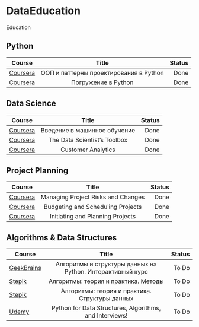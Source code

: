 # DataEducation
 Education


## Python
| Course                   | Title                    							                   | Status  |
| ------------------------ |:--------------------------------------------------:| -------:|
| <a href="https://www.coursera.org/learn/oop-patterns-python">Coursera</a>     | ООП и паттерны проектирования в Python  |  Done   |
| <a href="https://www.coursera.org/learn/diving-in-python">Coursera</a>        | Погружение в Python                 			 |  Done   |


## Data Science
| Course                   | Title                    							                        | Status  |
| ------------------------ |:-------------------------------------------------------:| -------:|
| <a href="https://www.coursera.org/learn/vvedenie-mashinnoe-obuchenie">Coursera</a> | Введение в машинное обучение  |  Done   |
| <a href="https://www.coursera.org/learn/data-scientists-tools">Coursera</a>        | The Data Scientist’s Toolbox  |  Done   |
| <a href="https://www.coursera.org/learn/wharton-customer-analytics">Coursera</a>   | Customer Analytics            |  Done   |


## Project Planning
| Course                   | Title                    							                   | Status  |
| ------------------------ |:--------------------------------------------------:| -------:|
| <a href="https://www.coursera.org/learn/project-risk-management">Coursera</a> | Managing Project Risks and Changes   |  Done   |
| <a href="https://www.coursera.org/learn/schedule-projects">Coursera</a>       | Budgeting and Scheduling Projects    |  Done   |
| <a href="https://www.coursera.org/learn/project-planning">Coursera</a>        | Initiating and Planning Projects     |  Done   |


## Algorithms & Data Structures
|Course	                   |Title	                             |Status   |
| ------------------------ |:---------------------------------:| -------:|
|<a href="https://geekbrains.ru/courses/513"> GeekBrains</a> 	 | Алгоритмы и структуры данных на Python. Интерактивный курс	        |To Do|
|<a href="https://stepik.org/course/217"> Stepik</a> 	         | Алгоритмы: теория и практика. Методы	                              |To Do|
|<a href="https://stepik.org/course/1547"> Stepik</a> 	        | Алгоритмы: теория и практика. Структуры данных	                    |To Do|
|<a href="https://www.udemy.com/python-for-data-structures-algorithms-and-interviews"> Udemy</a> 	| Python for Data Structures, Algorithms, and Interviews!	|To Do|
